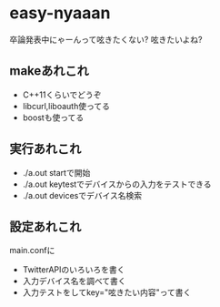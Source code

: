 # easy-nyaaan
卒論発表中にゃーんって呟きたくない?
呟きたいよね?

## makeあれこれ
* C++11くらいでどうぞ
* libcurl,liboauth使ってる
* boostも使ってる

## 実行あれこれ
* ./a.out startで開始
* ./a.out keytestでデバイスからの入力をテストできる
* ./a.out devicesでデバイス名検索

## 設定あれこれ
main.confに
* TwitterAPIのいろいろを書く
* 入力デバイス名を調べて書く
* 入力テストをしてkey="呟きたい内容"って書く
